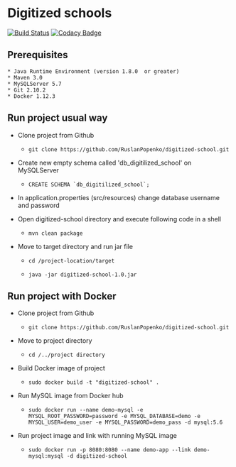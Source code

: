 Digitized schools
=================

[![Build Status](https://travis-ci.org/RuslanPopenko/digitized-school.svg?branch=master)](https://travis-ci.org/RuslanPopenko/digitized-school)
[![Codacy Badge](https://api.codacy.com/project/badge/Grade/1ed8b70e024e407fb1214ffa6d7b25c7)](https://www.codacy.com/app/RuslanPopenko/digitized-school?utm_source=github.com&amp;utm_medium=referral&amp;utm_content=RuslanPopenko/digitized-school&amp;utm_campaign=Badge_Grade)

Prerequisites
-------------

    * Java Runtime Environment (version 1.8.0  or greater)
    * Maven 3.0
    * MySQLServer 5.7
    * Git 2.10.2
    * Docker 1.12.3

Run project usual way
---------------------

- Clone project from Github

    - `git clone https://github.com/RuslanPopenko/digitized-school.git`

- Create new empty schema called 'db_digitilized_school' on MySQLServer

    - ``CREATE SCHEMA `db_digitilized_school`;``

- In application.properties (src/resources) change database username and password

- Open digitized-school directory and execute following code in a shell

    - `mvn clean package`

- Move to target directory and run jar file

    - `cd /project-location/target`

    - `java -jar digitized-school-1.0.jar`

Run project with Docker
-----------------------

- Clone project from Github

    - `git clone https://github.com/RuslanPopenko/digitized-school.git`

- Move to project directory

    - `cd /../project directory`

- Build Docker image of project

    - `sudo docker build -t "digitized-school" .`

- Run MySQL image from Docker hub

    - `sudo docker run --name demo-mysql -e MYSQL_ROOT_PASSWORD=password -e MYSQL_DATABASE=demo -e MYSQL_USER=demo_user -e MYSQL_PASSWORD=demo_pass -d mysql:5.6`

- Run project image and link with running MySQL image

    - `sudo docker run -p 8080:8080 --name demo-app --link demo-mysql:mysql -d digitized-school`



